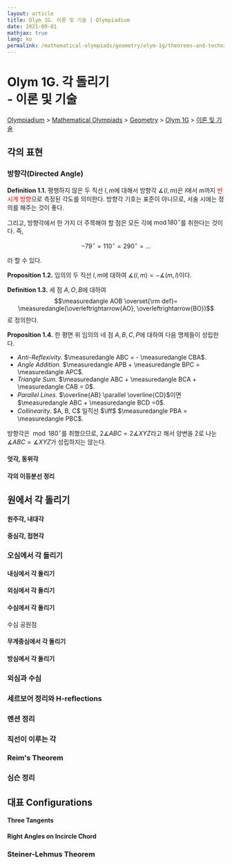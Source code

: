 ```yaml
---
layout: article
title: Olym 1G. 이론 및 기술 | Olympiadium
date: 2021-09-01
mathjax: true
lang: ko
permalink: /mathematical-olympiads/geometry/olym-1g/theorems-and-techniques/
---
```

# Olym 1G. 각 돌리기 <br> <ssup> - 이론 및 기술</ssup>

<a href="{{ site.homeurl }}">Olympiadium</a> > <a href="{{ site.homeurl }}mathematical-olympiads/">Mathematical Olympiads</a> > <a href="{{ site.homeurl }}mathematical-olympiads/geometry/">Geometry</a> > <a href="{{ site.homeurl }}mathematical-olympiads/geometry/olym-1g/">Olym 1G</a> > <a href="{{ site.homeurl }}mathematical-olympiads/geometry/olym-1g/theorems-and-techniques/">이론 및 기술</a>

## 각의 표현
### 방향각(Directed Angle)
<yellowboard><b>Definition 1.1.</b> 평행하지 않은 두 직선 $l, m$에 대해서 방향각 $\measuredangle(l, m)$은 $l$에서 $m$까지 <span style="color:red">반시계 방향</span>으로 측정된 각도를 의미한다. </yellowboard>
<redborder>방향각 기호는 표준이 아니므로, 서술 시에는 정의를 해주는 것이 좋다. </redborder>

그리고, 방향각에서 한 가지 더 주목해야 할 점은 모든 각에 $\operatorname{mod} 180^\circ$를 취한다는 것이다. 즉, <p>$$-79^\circ=110^\circ=290^\circ=\ldots$$</p>라 할 수 있다. 

<orangeboard><b>Proposition 1.2.</b> 임의의 두 직선 $l, m$에 대하여 $\measuredangle(l, m)=-\measuredangle(m, l)$이다. </orangeboard>

<yellowboard><b>Definition 1.3.</b> 세 점 $A, O, B$에 대하여 $$\measuredangle AOB \overset{\rm def}= \measuredangle(\overleftrightarrow{AO}, \overleftrightarrow{BO})$$로 정의한다. </yellowboard>

<orangeboard><b>Proposition 1.4.</b> 한 평면 위 임의의 네 점 $A, B, C, P$에 대하여 다음 명제들이 성립한다. <ul class="inbox">
<li><i>Anti-Reflexivity.</i> $\measuredangle ABC = - \measuredangle CBA$. </li>
<li><i>Angle Addition.</i> $\measuredangle APB + \measuredangle BPC = \measuredangle APC$. </li>
<li><i>Triangle Sum.</i> $\measuredangle ABC + \measuredangle BCA + \measuredangle CAB = 0$. </li>
<li><i>Parallel Lines.</i> $\overline{AB} \parallel \overline{CD}$이면 $\measuredangle ABC + \measuredangle BCD =0$.</li>
<li><i>Collinearity.</i> $A, B, C$ 일직선 $\iff$ $\measuredangle PBA = \measuredangle PBC$.</li>
</ul>
</orangeboard>

<redborder>방향각은 $\bmod 180^\circ$를 취했으므로, $2\measuredangle ABC = 2\measuredangle XYZ$라고 해서 양변을 2로 나눈 $\measuredangle ABC = \measuredangle XYZ$가 성립하지는 않는다. </redborder>

#### 엇각, 동위각
#### 각의 이등분선 정리

## 원에서 각 돌리기
#### 원주각, 내대각
#### 중심각, 접현각

### 오심에서 각 돌리기
#### 내심에서 각 돌리기
#### 외심에서 각 돌리기
#### 수심에서 각 돌리기
수심 공원점
#### 무게중심에서 각 돌리기
#### 방심에서 각 돌리기

### 외심과 수심
### 세르보어 정리와 H-reflections

### 멘션 정리
### 직선이 이루는 각

### Reim's Theorem
### 심슨 정리

## 대표 Configurations
#### Three Tangents
#### Right Angles on Incircle Chord
### Steiner-Lehmus Theorem